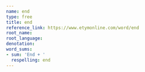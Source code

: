 ```yaml
---
name: end
type: free
title: end
reference_link: https://www.etymonline.com/word/end
root_name: 
root_language: 
denotation: 
word_sums:
- sum: 'End + '
  respelling: end
---
```

